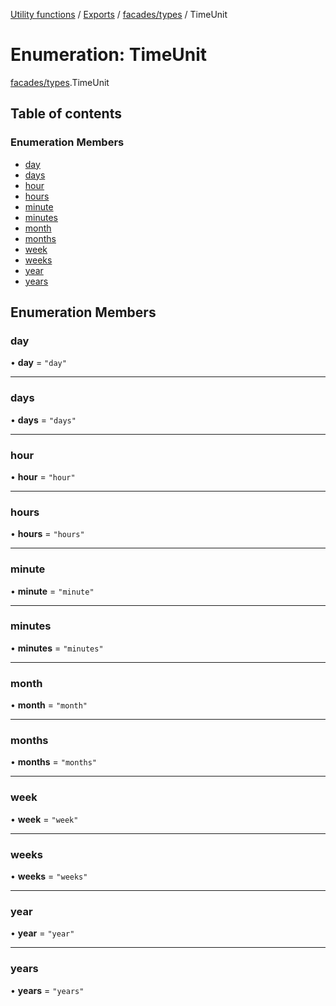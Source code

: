 [Utility functions](../index.md) / [Exports](../modules.md) / [facades/types](../modules/facades_types.md) / TimeUnit

# Enumeration: TimeUnit

[facades/types](../modules/facades_types.md).TimeUnit

## Table of contents

### Enumeration Members

- [day](facades_types.TimeUnit.md#day)
- [days](facades_types.TimeUnit.md#days)
- [hour](facades_types.TimeUnit.md#hour)
- [hours](facades_types.TimeUnit.md#hours)
- [minute](facades_types.TimeUnit.md#minute)
- [minutes](facades_types.TimeUnit.md#minutes)
- [month](facades_types.TimeUnit.md#month)
- [months](facades_types.TimeUnit.md#months)
- [week](facades_types.TimeUnit.md#week)
- [weeks](facades_types.TimeUnit.md#weeks)
- [year](facades_types.TimeUnit.md#year)
- [years](facades_types.TimeUnit.md#years)

## Enumeration Members

### day

• **day** = ``"day"``

___

### days

• **days** = ``"days"``

___

### hour

• **hour** = ``"hour"``

___

### hours

• **hours** = ``"hours"``

___

### minute

• **minute** = ``"minute"``

___

### minutes

• **minutes** = ``"minutes"``

___

### month

• **month** = ``"month"``

___

### months

• **months** = ``"months"``

___

### week

• **week** = ``"week"``

___

### weeks

• **weeks** = ``"weeks"``

___

### year

• **year** = ``"year"``

___

### years

• **years** = ``"years"``
